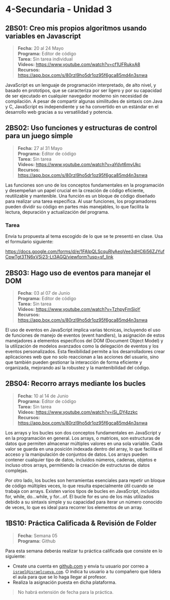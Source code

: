 # 4-Secundaria - Unidad 3

## 2BS01: Creo mis propios algoritmos usando variables en Javascript

> <i class="bi bi-calendar"></i> **Fecha:** 20 al 24 Mayo<br><i class="bi bi-laptop"></i> **Programa:** Editor de código<br><i class="bi bi-clipboard-check"></i> **Tarea:** Sin tarea individual<br><i class="bi bi-youtube txt-red"></i> **Videos:** https://www.youtube.com/watch?v=cf1UFRukxA8<br><i class="bi bi-files"></i> **Recursos:**  https://app.box.com/s/80rzl9ho5dr1oz95f6gca85md4n3snwa

JavaScript es un lenguaje de programación interpretado, de alto nivel, y basado en prototipos, que se caracteriza por ser ligero y por su capacidad de ser ejecutado en cualquier navegador moderno sin necesidad de compilación. A pesar de compartir algunas similitudes de sintaxis con Java y C, JavaScript es independiente y se ha convertido en un estándar en el desarrollo web gracias a su versatilidad y potencia.

## 2BS02: Uso funciones y estructuras de control para un juego simple

> <i class="bi bi-calendar"></i> **Fecha:** 27 al 31 Mayo<br><i class="bi bi-laptop"></i> **Programa:** Editor de código<br><i class="bi bi-clipboard-check"></i> **Tarea:** Sin tarea <br><i class="bi bi-youtube txt-red"></i> **Videos:** https://www.youtube.com/watch?v=aYdvt6myUkc<br><i class="bi bi-files"></i> **Recursos:**  https://app.box.com/s/80rzl9ho5dr1oz95f6gca85md4n3snwa

Las funciones son uno de los conceptos fundamentales en la programación y desempeñan un papel crucial en la creación de código eficiente, reutilizable y mantenible. Una función es un bloque de código diseñado para realizar una tarea específica. Al usar funciones, los programadores pueden dividir su código en partes más manejables, lo que facilita la lectura, depuración y actualización del programa.

### Tarea

Envia tu propuesta al tema escogido de lo que se te presentó en clase. Usa el formulario siguiente:

https://docs.google.com/forms/d/e/1FAIpQLScquRlyAeqVee3dHC6i56ZJYufCpwTgt3TN6xVSj23-Lt3AGQ/viewform?usp=sf_link

## 2BS03: Hago uso de eventos para manejar el DOM

> <i class="bi bi-calendar"></i> **Fecha:** 03 al 07 de Junio<br><i class="bi bi-laptop"></i> **Programa:** Editor de código<br><i class="bi bi-clipboard-check"></i> **Tarea:** Sin tarea <br><i class="bi bi-youtube txt-red"></i> **Videos:** https://www.youtube.com/watch?v=TzhpyFmSioY<br><i class="bi bi-files"></i> **Recursos:**  https://app.box.com/s/80rzl9ho5dr1oz95f6gca85md4n3snwa

El uso de eventos en JavaScript implica varias técnicas, incluyendo el uso de funciones de manejo de eventos (event handlers), la asignación de estos manejadores a elementos específicos del DOM (Document Object Model) y la utilización de modelos avanzados como la delegación de eventos y los eventos personalizados. Esta flexibilidad permite a los desarrolladores crear aplicaciones web que no solo reaccionan a las acciones del usuario, sino que también pueden gestionar la interacción de forma eficiente y organizada, mejorando así la robustez y la mantenibilidad del código.

<div class="currentTheme">

## 2BS04: Recorro arrays mediante los bucles

> <i class="bi bi-calendar"></i> **Fecha:** 10 al 14 de Junio<br><i class="bi bi-laptop"></i> **Programa:** Editor de código<br><i class="bi bi-clipboard-check"></i> **Tarea:** Sin tarea <br><i class="bi bi-youtube txt-red"></i> **Videos:** https://www.youtube.com/watch?v=iSi_DY4zzkc<br><i class="bi bi-files"></i> **Recursos:**  https://app.box.com/s/80rzl9ho5dr1oz95f6gca85md4n3snwa

Los arrays y los bucles son dos conceptos fundamentales en JavaScript y en la programación en general. Los arrays, o matrices, son estructuras de datos que permiten almacenar múltiples valores en una sola variable. Cada valor se guarda en una posición indexada dentro del array, lo que facilita el acceso y la manipulación de conjuntos de datos. Los arrays pueden contener cualquier tipo de datos, incluidos números, cadenas, objetos e incluso otros arrays, permitiendo la creación de estructuras de datos complejas.

Por otro lado, los bucles son herramientas esenciales para repetir un bloque de código múltiples veces, lo que resulta especialmente útil cuando se trabaja con arrays. Existen varios tipos de bucles en JavaScript, incluidos for, while, do...while, y for...of. El bucle for es uno de los más utilizados debido a su sintaxis simple y su capacidad para iterar un número conocido de veces, lo que es ideal para recorrer los elementos de un array.

</div>

## 1BS10: Práctica Calificada & Revisión de Folder

> <i class="bi bi-calendar"></i> **Fecha:** Semana 05<br><i class="bi bi-laptop"></i> **Programa:** Github

Para esta semana deberás realizar tu práctica calificada que consiste en lo siguiente:

- Create una cuenta en [github.com](https://github.com/) y envia tu usuario por correo a <code>israel@israelcueva.com</code>. O indica tu usuario a tu compañero que lidera el aula para que se lo haga llegar al profesor.
- Realiza la asignación puesta en dicha plataforma.

> No habrá extensión de fecha para la práctica.
